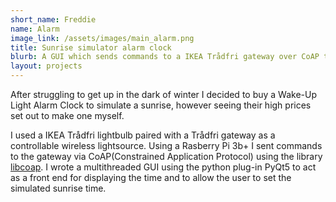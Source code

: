 ```yaml
--- 
short_name: Freddie
name: Alarm
image_link: /assets/images/main_alarm.png
title: Sunrise simulator alarm clock
blurb: A GUI which sends commands to a IKEA Trådfri gateway over CoAP to control a Trådfri lightbulb.
layout: projects
---
```


After struggling to get up in the dark of winter I decided to buy a Wake-Up Light Alarm Clock to simulate a sunrise, however seeing their high prices set out to make one myself.

I used a IKEA Trådfri lightbulb paired with a Trådfri gateway as a controllable wireless lightsource. Using a Rasberry Pi 3b+ I sent commands to the gateway via CoAP(Constrained Application Protocol) using the library [libcoap](https://github.com/obgm/libcoap). I wrote a multithreaded GUI using the python plug-in PyQt5 to act as a front end for displaying the time and to allow the user to set the simulated sunrise time.
 

